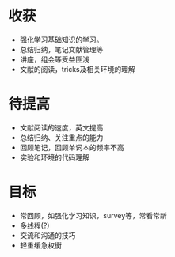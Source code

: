 # 收获
- 强化学习基础知识的学习。
- 总结归纳，笔记文献管理等
- 讲座，组会等受益匪浅
- 文献的阅读，tricks及相关环境的理解
# 待提高
- 文献阅读的速度，英文提高
- 总结归纳、关注重点的能力
- 回顾笔记，回顾单词本的频率不高
- 实验和环境的代码理解
# 目标
- 常回顾，如强化学习知识，survey等，常看常新
- 多线程(?)
- 交流和沟通的技巧
- 轻重缓急权衡
